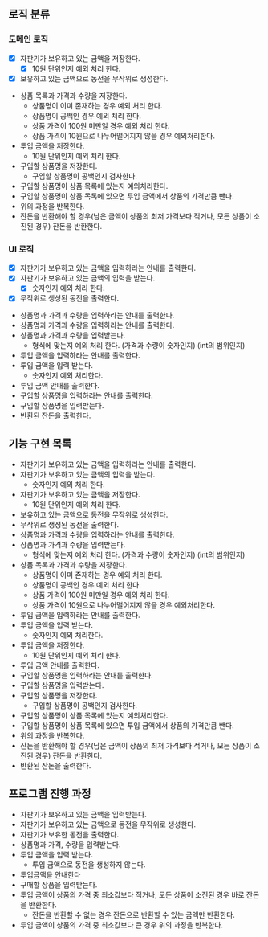 ## 로직 분류
### 도메인 로직
- [x] 자판기가 보유하고 있는 금액을 저장한다.
  - [x] 10원 단위인지 예외 처리 한다.
- [x] 보유하고 있는 금액으로 동전을 무작위로 생성한다.
- 상품 목록과 가격과 수량을 저장한다.
  - 상품명이 이미 존재하는 경우 예외 처리 한다.
  - 상품명이 공백인 경우 예외 처리 한다.
  - 상품 가격이 100원 미만일 경우 예외 처리 한다.
  - 상품 가격이 10원으로 나누어떨어지지 않을 경우 예외처리한다.
- 투입 금액을 저장한다.
  - 10원 단위인지 예외 처리 한다.
- 구입할 상품명을 저장한다.
  - 구입할 상품명이 공백인지 검사한다.
- 구입할 상품명이 상품 목록에 있는지 예외처리한다.
- 구입할 상품명이 상품 목록에 있으면 투입 금액에서 상품의 가격만큼 뺀다.
- 위의 과정을 반복한다.
- 잔돈을 반환해야 할 경우(남은 금액이 상품의 최저 가격보다 적거나, 모든 상품이 소진된 경우) 잔돈을 반환한다.

### UI 로직
- [x] 자판기가 보유하고 있는 금액을 입력하라는 안내를 출력한다.
- [x] 자판기가 보유하고 있는 금액의 입력을 받는다.
  - [x] 숫자인지 예외 처리 한다.
- [x] 무작위로 생성된 동전을 출력한다.
- 상품명과 가격과 수량을 입력하라는 안내를 출력한다.
- 상품명과 가격과 수량을 입력하라는 안내를 출력한다.
- 상품명과 가격과 수량을 입력받는다.
  - 형식에 맞는지 예외 처리 한다. (가격과 수량이 숫자인지) (int의 범위인지)
- 투입 금액을 입력하라는 안내를 출력한다.
- 투입 금액을 입력 받는다.
  - 숫자인지 예외 처리한다.
- 투입 금액 안내를 출력한다.
- 구입할 상품명을 입력하라는 안내를 출력한다.
- 구입할 상품명을 입력받는다.
- 반환된 잔돈을 출력한다.

## 기능 구현 목록
- 자판기가 보유하고 있는 금액을 입력하라는 안내를 출력한다.
- 자판기가 보유하고 있는 금액의 입력을 받는다.
  - 숫자인지 예외 처리 한다.
- 자판기가 보유하고 있는 금액을 저장한다.
  - 10원 단위인지 예외 처리 한다.
- 보유하고 있는 금액으로 동전을 무작위로 생성한다.
- 무작위로 생성된 동전을 출력한다.
- 상품명과 가격과 수량을 입력하라는 안내를 출력한다.
- 상품명과 가격과 수량을 입력받는다.
  - 형식에 맞는지 예외 처리 한다. (가격과 수량이 숫자인지) (int의 범위인지)
- 상품 목록과 가격과 수량을 저장한다.
  - 상품명이 이미 존재하는 경우 예외 처리 한다.
  - 상품명이 공백인 경우 예외 처리 한다.
  - 상품 가격이 100원 미만일 경우 예외 처리 한다.
  - 상품 가격이 10원으로 나누어떨어지지 않을 경우 예외처리한다.
- 투입 금액을 입력하라는 안내를 출력한다.
- 투입 금액을 입력 받는다.
  - 숫자인지 예외 처리한다.
- 투입 금액을 저장한다.
  - 10원 단위인지 예외 처리 한다.
- 투입 금액 안내를 출력한다.
- 구입할 상품명을 입력하라는 안내를 출력한다.
- 구입할 상품명을 입력받는다.
- 구입할 상품명을 저장한다.
  - 구입할 상품명이 공백인지 검사한다.
- 구입할 상품명이 상품 목록에 있는지 예외처리한다.
- 구입할 상품명이 상품 목록에 있으면 투입 금액에서 상품의 가격만큼 뺀다.
- 위의 과정을 반복한다.
- 잔돈을 반환해야 할 경우(남은 금액이 상품의 최저 가격보다 적거나, 모든 상품이 소진된 경우) 잔돈을 반환한다.
- 반환된 잔돈을 출력한다.


## 프로그램 진행 과정
- 자판기가 보유하고 있는 금액을 입력받는다.
- 자판기가 보유하고 있는 금액으로 동전을 무작위로 생성한다.
- 자판기가 보유한 동전을 출력한다.
- 상품명과 가격, 수량을 입력받는다.
- 투입 금액을 입력 받는다.
    - 투입 금액으로 동전을 생성하지 않는다.
- 투입금액을 안내한다
- 구매할 상품을 입력받는다.
- 투입 금액이 상품의 가격 중 최소값보다 적거나, 모든 상품이 소진된 경우 바로 잔돈을 반환한다.
  - 잔돈을 반환할 수 없는 경우 잔돈으로 반환할 수 있는 금액만 반환한다.
- 투입 금액이 상품의 가격 중 최소값보다 큰 경우 위의 과정을 반복한다.